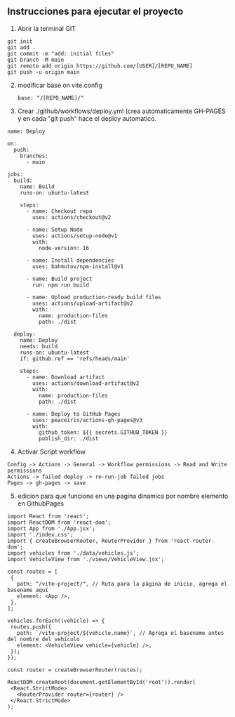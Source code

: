 ## Instrucciones para ejecutar el proyecto

1. Abrir la terminal GIT
```
git init 
git add . 
git commit -m "add: initial files" 
git branch -M main 
git remote add origin https://github.com/[USER]/[REPO_NAME] 
git push -u origin main
```


2. modificar base on vite.config
   ```
   base: "/[REPO_NAME]/"
   ```


3. Crear ./github/workflows/deploy.yml       (crea automaticamente GH-PAGES y en cada "git push" hace el deploy automatico.
```
name: Deploy

on:
  push:
    branches:
      - main

jobs:
  build:
    name: Build
    runs-on: ubuntu-latest

    steps:
      - name: Checkout repo
        uses: actions/checkout@v2

      - name: Setup Node
        uses: actions/setup-node@v1
        with:
          node-version: 16

      - name: Install dependencies
        uses: bahmutov/npm-install@v1

      - name: Build project
        run: npm run build

      - name: Upload production-ready build files
        uses: actions/upload-artifact@v2
        with:
          name: production-files
          path: ./dist

  deploy:
    name: Deploy
    needs: build
    runs-on: ubuntu-latest
    if: github.ref == 'refs/heads/main'

    steps:
      - name: Download artifact
        uses: actions/download-artifact@v2
        with:
          name: production-files
          path: ./dist

      - name: Deploy to GitHub Pages
        uses: peaceiris/actions-gh-pages@v3
        with:
          github_token: ${{ secrets.GITHUB_TOKEN }}
          publish_dir: ./dist
```


4. Activar Script workflow
```
Config -> Actions -> General -> Workflow permissions -> Read and Write permissions 
Actions -> failed deploy -> re-run-job failed jobs 
Pages -> gh-pages -> save
```


5. edicion para que funcione en una pagina dinamica por nombre elemento en GithubPages
 ```
import React from 'react';
import ReactDOM from 'react-dom';
import App from './App.jsx';
import './index.css';
import { createBrowserRouter, RouterProvider } from 'react-router-dom';
import vehicles from './data/vehicles.js';
import VehicleView from './views/VehicleView.jsx';

const routes = [
  {
    path: "/vite-project/", // Ruta para la página de inicio, agrega el basename aquí
    element: <App />,
  },
];

vehicles.forEach((vehicle) => {
  routes.push({
    path: `/vite-project/${vehicle.name}`, // Agrega el basename antes del nombre del vehículo
    element: <VehicleView vehicle={vehicle} />,
  });
});

const router = createBrowserRouter(routes);

ReactDOM.createRoot(document.getElementById('root')).render(
  <React.StrictMode>
    <RouterProvider router={router} />
  </React.StrictMode>
);

   ```
